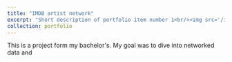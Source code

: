 ```yaml
---
title: "IMDB artist network"
excerpt: "Short description of portfolio item number 1<br/><img src='/images/Kevin Bacon.png'>"
collection: portfolio
---
```

This is a project form my bachelor's. My goal was to dive into networked data and 
